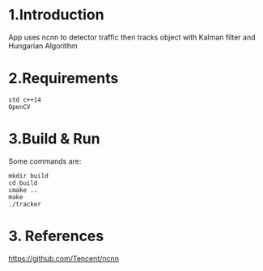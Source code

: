 
# 1.Introduction
App uses ncnn to detector traffic then tracks object with Kalman filter and Hungarian Algorithm
# 2.Requirements
	std c++14
	OpenCV
# 3.Build & Run
Some commands are:
```
mkdir build
cd build
cmake ..
make
./tracker
```
# 3. References
https://github.com/Tencent/ncnn


